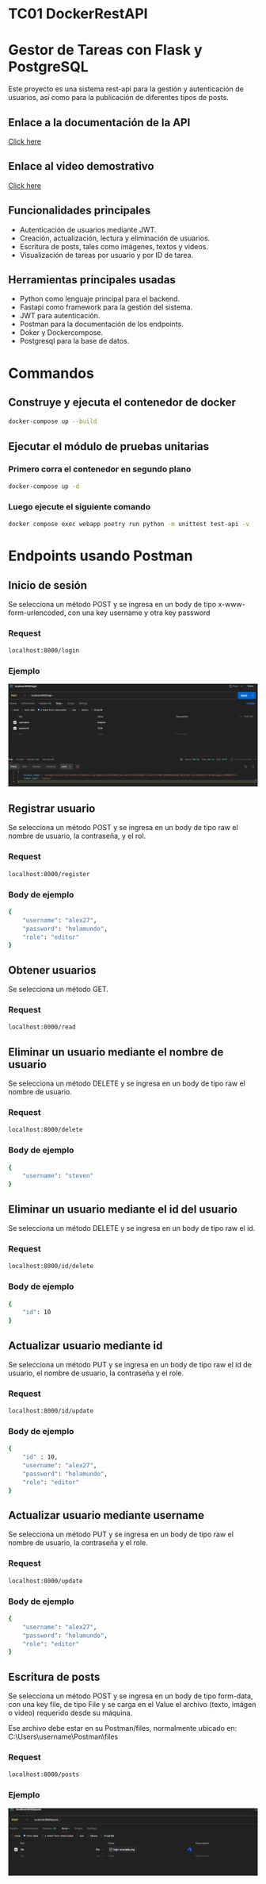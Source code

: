 # TC01 DockerRestAPI

# Gestor de Tareas con Flask y PostgreSQL

Este proyecto es una sistema rest-api para la gestión y autenticación de usuarios, así como para la publicación de diferentes tipos de posts.

## Enlace a la documentación de la API 
[Click here](https://documenter.getpostman.com/view/37666062/2sAXjDdudZ)

## Enlace al video demostrativo 
[Click here](https://www.youtube.com/watch?v=gfoVkxXpHGE)

## Funcionalidades principales 

- Autenticación de usuarios mediante JWT.
- Creación, actualización, lectura y eliminación de usuarios.
- Escritura de posts, tales como imágenes, textos y videos.
- Visualización de tareas por usuario y por ID de tarea.

## Herramientas principales usadas
- Python como lenguaje principal para el backend.
- Fastapi como framework para la gestión del sistema.
- JWT para autenticación.
- Postman para la documentación de los endpoints.
- Doker y Dockercompose.
- Postgresql para la base de datos.

# Commandos 

## Construye y ejecuta el contenedor de docker
``` bash
docker-compose up --build
```

## Ejecutar el módulo de pruebas unitarias
### Primero corra el contenedor en segundo plano
``` bash
docker-compose up -d
```
### Luego ejecute el siguiente comando
``` bash
docker compose exec webapp poetry run python -m unittest test-api -v
```

# Endpoints usando Postman

## Inicio de sesión
Se selecciona un método POST y se ingresa en un body de tipo x-www-form-urlencoded, con una key username y otra key password
### Request
``` bash
localhost:8000/login
```
### Ejemplo
<img src="login-example.png"/>

## Registrar usuario
Se selecciona un método POST y se ingresa en un body de tipo raw el nombre de usuario, la contraseña, y el rol.
### Request
``` bash
localhost:8000/register
```
### Body de ejemplo
``` bash
{
    "username": "alex27",
    "password": "holamundo",
    "role": "editor"
}
```

## Obtener usuarios
Se selecciona un método GET.
### Request
``` bash
localhost:8000/read
```

## Eliminar un usuario mediante el nombre de usuario
Se selecciona un método DELETE y se ingresa en un body de tipo raw el nombre de usuario.
### Request
``` bash
localhost:8000/delete
```
### Body de ejemplo
``` bash
{
    "username": "steven"
}
```

## Eliminar un usuario mediante el id del usuario
Se selecciona un método DELETE y se ingresa en un body de tipo raw el id.
### Request
``` bash
localhost:8000/id/delete
```
### Body de ejemplo
``` bash
{
    "id": 10
}
```

## Actualizar usuario mediante id
Se selecciona un método PUT y se ingresa en un body de tipo raw el id de usuario, el nombre de usuario, la contraseña y el role.
### Request
``` bash
localhost:8000/id/update
```
### Body de ejemplo
``` bash
{
    "id" : 10,
    "username": "alex27",
    "password": "holamundo",
    "role": "editor"
}
```

## Actualizar usuario mediante username
Se selecciona un método PUT y se ingresa en un body de tipo raw el nombre de usuario, la contraseña y el role.
### Request
``` bash
localhost:8000/update
```
### Body de ejemplo
``` bash
{
    "username": "alex27",
    "password": "holamundo",
    "role": "editor"
}
```

## Escritura de posts
Se selecciona un método POST y se ingresa en un body de tipo form-data, con una key file, de tipo File y se carga en el Value el archivo (texto, imágen o video) requerido desde su máquina. 

Ese archivo debe estar en su Postman/files, normalmente ubicado en: C:\Users\username\Postman\files

### Request
``` bash
localhost:8000/posts
```
### Ejemplo
<img src="posts-example.png"/>
